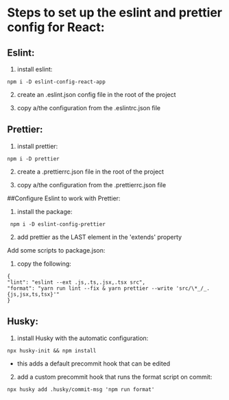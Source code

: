 # Steps to set up the eslint and prettier config for React:

## Eslint:

1. install eslint:

```
npm i -D eslint-config-react-app
```

2. create an .eslint.json config file in the root of the project

3. copy a/the configuration from the .eslintrc.json file

## Prettier:

1. install prettier:

```
npm i -D prettier
```

2. create a .prettierrc.json file in the root of the project

3. copy a/the configuration from the .prettierrc.json file

##Configure Eslint to work with Prettier:

1. install the package:

```
 npm i -D eslint-config-prettier
```

2. add prettier as the LAST element in the 'extends' property

Add some scripts to package.json:

1. copy the following:

```
{
"lint": "eslint --ext .js,.ts,.jsx,.tsx src",
"format": "yarn run lint --fix & yarn prettier --write 'src/\*_/_.{js,jsx,ts,tsx}'"
}
```

## Husky:

1. install Husky with the automatic configuration:

```
npx husky-init && npm install
```

- this adds a default precommit hook that can be edited

2. add a custom precommit hook that runs the format script on commit:

```
npx husky add .husky/commit-msg 'npm run format'
```
